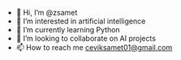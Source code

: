 - 👋 Hi, I’m @zsamet
- 👀 I’m interested in artificial intelligence
- 🌱 I’m currently learning Python
- 💞️ I’m looking to collaborate on AI projects
- 📫 How to reach me ceviksamet01@gmail.com

<!---
zsamet/zsamet is a ✨ special ✨ repository because its `README.md` (this file) appears on your GitHub profile.
You can click the Preview link to take a look at your changes.
--->
